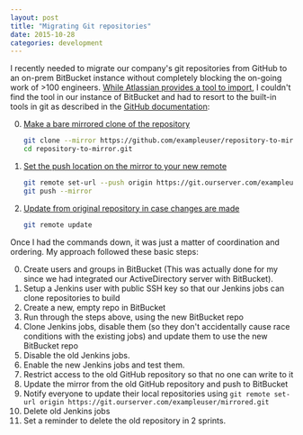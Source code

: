 ```yaml
---
layout: post
title: "Migrating Git repositories"
date: 2015-10-28
categories: development
---
```


I recently needed to migrate our company's git repositories from GitHub to an on-prem BitBucket instance without 
completely blocking the on-going work of >100 engineers.  [While Atlassian provides a tool to import][bb-tool], I 
couldn't find the tool in our instance of BitBucket and had to resort to the built-in tools in git as described in the 
[GitHub documentation][gh-docs]:

0. [Make a bare mirrored clone of the repository][git-clone]

    ```sh
    git clone --mirror https://github.com/exampleuser/repository-to-mirror.git
    cd repository-to-mirror.git
    ```

0. [Set the push location on the mirror to your new remote][git-push]

    ```sh
    git remote set-url --push origin https://git.ourserver.com/exampleuser/mirrored.git
    git push --mirror
    ```

0. [Update from original repository in case changes are made][git-remote]

    ```sh
    git remote update
    ```

Once I had the commands down, it was just a matter of coordination and ordering.  My approach followed these basic steps:

0. Create users and groups in BitBucket (This was actually done for my since we had integrated our ActiveDirectory server 
with BitBucket).
0. Setup a Jenkins user with public SSH key so that our Jenkins jobs can clone repositories to build
0. Create a new, empty repo in BitBucket
0. Run through the steps above, using the new BitBucket repo
0. Clone Jenkins jobs, disable them (so they don't accidentally cause race conditions with the existing jobs) and update 
them to use the new BitBucket repo
0. Disable the old Jenkins jobs.
0. Enable the new Jenkins jobs and test them.
0. Restrict access to the old GitHub repository so that no one can write to it
0. Update the mirror from the old GitHub repository and push to BitBucket
0. Notify everyone to update their local repositories using `git remote set-url origin https://git.ourserver.com/exampleuser/mirrored.git`
0. Delete old Jenkins jobs
0. Set a reminder to delete the old repository in 2 sprints.

[bb-tool]: https://confluence.atlassian.com/bitbucket/import-code-from-an-existing-project-259358821.html#Importcodefromanexistingproject-Importfromahostingsiteorprojectusingtheimporter
[gh-docs]: https://help.github.com/articles/duplicating-a-repository/
[git-clone]: https://git-scm.com/docs/git-clone
[git-push]: https://git-scm.com/docs/git-push
[git-remote]: https://git-scm.com/docs/git-remote